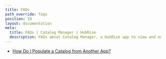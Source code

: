 ```yaml
---
title: FAQs
path_override: faqs
position: 19
layout: documentation
meta:
  title: FAQs | Catalog Manager | HubRise
  description: FAQs about Catalog Manager, a HubRise app to view and edit your HubRise catalogs and synchronise them with your ePOS and other systems.
---
```


- [How Do I Populate a Catalog from Another App?](/apps/catalog-manager/faqs/populate-catalog-from-another-app)
